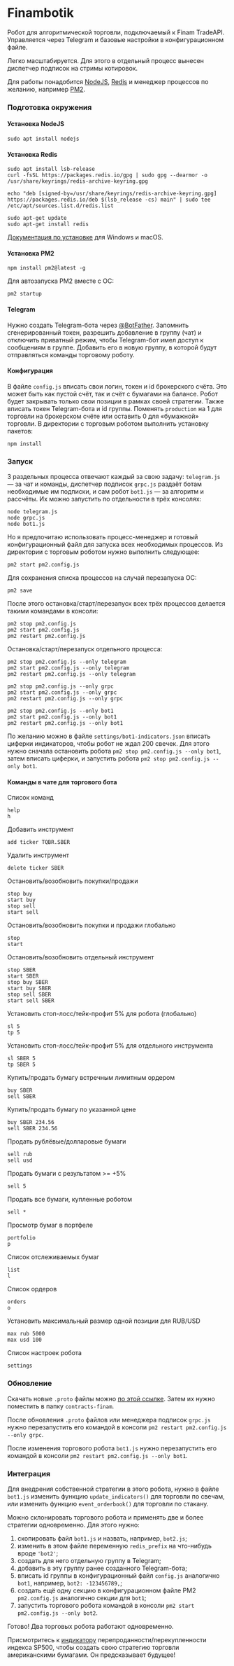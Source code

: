 # Finambotik

Робот для алгоритмической торговли, подключаемый к Finam TradeAPI.
Управляется через Telegram и базовые настройки в конфигурационном файле.

Легко масштабируется. Для этого в отдельный процесс вынесен диспетчер подписок на стримы котировок.

Для работы понадобится [NodeJS](https://nodejs.org/en/download), [Redis](https://redis.io/docs/getting-started/) и менеджер процессов по желанию, например [PM2](https://pm2.keymetrics.io/docs/usage/quick-start/).

### Подготовка окружения

#### Установка NodeJS
```
sudo apt install nodejs
```

#### Установка Redis
```
sudo apt install lsb-release
curl -fsSL https://packages.redis.io/gpg | sudo gpg --dearmor -o /usr/share/keyrings/redis-archive-keyring.gpg

echo "deb [signed-by=/usr/share/keyrings/redis-archive-keyring.gpg] https://packages.redis.io/deb $(lsb_release -cs) main" | sudo tee /etc/apt/sources.list.d/redis.list

sudo apt-get update
sudo apt-get install redis
```
[Документация по установке](https://redis.io/docs/getting-started/installation/) для Windows и macOS.

#### Установка PM2
```
npm install pm2@latest -g
```

Для автозапуска PM2 вместе с ОС:
```
pm2 startup
```

#### Telegram

Нужно создать Telegram-бота через [@BotFather](https://t.me/BotFather). Запомнить сгенерированный токен, разрешить добавление в группу (чат) и отключить приватный режим, чтобы Telegram-бот имел доступ к сообщениям в группе.
Добавить его в новую группу, в которой будут отправляться команды торговому роботу.
 
#### Конфигурация

В файле `config.js` вписать свои логин, токен и id брокерского счёта. Это может быть как пустой счёт, так и счёт с бумагами на балансе. Робот будет закрывать только свои позиции в рамках своей стратегии.
Также вписать токен Telegram-бота и id группы. Поменять `production` на 1 для торговли на брокерском счёте или оставить 0 для «бумажной» торговли.
В директории с торговым роботом выполнить установку пакетов:
```
npm install
```

### Запуск

3 раздельных процесса отвечают каждый за свою задачу:
`telegram.js` — за чат и команды, диспетчер подписок `grpc.js` раздаёт ботам необходимые им подписки, и сам робот `bot1.js` — за алгоритм и рассчёты. 
Их можно запустить по отдельности в трёх консолях:
```
node telegram.js
node grpc.js
node bot1.js
```

Но я предпочитаю использовать процесс-менеджер и готовый конфигурационный файл для запуска всех необходимых процессов. Из директории с торговым роботом нужно выполнить следующее:
```
pm2 start pm2.config.js
```

Для сохранения списка процессов на случай перезапуска ОС:
```
pm2 save
```

После этого остановка/старт/перезапуск всех трёх процессов делается такими командами в консоли:
```
pm2 stop pm2.config.js
pm2 start pm2.config.js
pm2 restart pm2.config.js
```

Остановка/старт/перезапуск отдельного процесса:
```
pm2 stop pm2.config.js --only telegram
pm2 start pm2.config.js --only telegram
pm2 restart pm2.config.js --only telegram

pm2 stop pm2.config.js --only grpc
pm2 start pm2.config.js --only grpc
pm2 restart pm2.config.js --only grpc

pm2 stop pm2.config.js --only bot1
pm2 start pm2.config.js --only bot1
pm2 restart pm2.config.js --only bot1
```

По желанию можно в файле `settings/bot1-indicators.json` вписать циферки индикаторов, чтобы робот не ждал 200 свечек. Для этого нужно сначала остановить робота `pm2 stop pm2.config.js --only bot1`, затем вписать циферки, и запустить робота `pm2 stop pm2.config.js --only bot1`.

#### Команды в чате для торгового бота

Список команд
```
help
h
```

Добавить инструмент
```
add ticker TQBR.SBER
```

Удалить инструмент
```
delete ticker SBER
```

Остановить/возобновить покупки/продажи
```
stop buy
start buy
stop sell
start sell
```

Остановить/возобновить покупки и продажи глобально
```
stop
start
```

Остановить/возобновить отдельный инструмент
```
stop SBER
start SBER
stop buy SBER
start buy SBER
stop sell SBER
start sell SBER
```

Установить стоп-лосс/тейк-профит 5% для робота (глобально)
```
sl 5
tp 5
```

Установить стоп-лосс/тейк-профит 5% для отдельного инструмента
```
sl SBER 5
tp SBER 5
```

Купить/продать бумагу встречным лимитным ордером
```
buy SBER
sell SBER
```

Купить/продать бумагу по указанной цене 
```
buy SBER 234.56
sell SBER 234.56
```

Продать рублёвые/долларовые бумаги
```
sell rub
sell usd
```

Продать бумаги с результатом >= +5%
```
sell 5
```

Продать все бумаги, купленные роботом
```
sell *
```

Просмотр бумаг в портфеле
```
portfolio
p
```

Список отслеживаемых бумаг
```
list
l
```

Список ордеров
```
orders
o
```

Установить максимальный размер одной позиции для RUB/USD
```
max rub 5000
max usd 100
```

Список настроек робота
```
settings
```

### Обновление

Скачать новые `.proto` файлы можно [по этой ссылке](https://github.com/FinamWeb/trade-api-docs/tree/master/contracts). Затем их нужно поместить в папку `contracts-finam`. 

После обновления `.proto` файлов или менеджера подписок `grpc.js` нужно перезапустить его командой в консоли `pm2 restart pm2.config.js --only grpc`.

После изменения торгового робота `bot1.js` нужно перезапустить его командой в консоли `pm2 restart pm2.config.js --only bot1`.

### Интеграция

Для внедрения собственной стратегии в этого робота, нужно в файле `bot1.js` изменить функцию `update_indicators()` для торговли по свечам, или изменить функцию `event_orderbook()` для торговли по стакану.

Можно склонировать торгового робота и применять две и более стратегии одновременно. 
Для этого нужно:
1. скопировать файл `bot1.js` и назвать, например, `bot2.js`;
2. изменить в этом файле переменную `redis_prefix` на что-нибудь вроде `'bot2'`;
3. создать для него отдельную группу в Telegram;
4. добавить в эту группу ранее созданного Telegram-бота;
5. вписать id группы в конфигурационный файл `config.js` аналогично `bot1`, например, `bot2: -123456789,`;
6. создать ещё одну секцию в конфигурационном файле PM2 `pm2.config.js` аналогично секции для `bot1`;
7. запустить торгового робота командой в консоли `pm2 start pm2.config.js --only bot2`.

Готово! Два торговых робота работают одновременно.

Присмотритесь к [индикатору](https://t.me/spxspy) перепроданности/перекупленности индекса SP500, чтобы создать свою стратегию торговли американскими бумагами. Он предсказывает будущее! 
